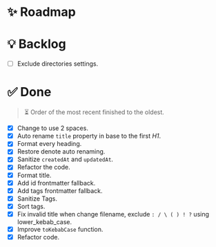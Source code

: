 # ✨ Roadmap

# 💡 Backlog

- [ ] Exclude directories settings.

# ✅ Done

> ⏳ Order of the most recent finished to the oldest.

- [x] Change to use 2 spaces.
- [x] Auto rename `title` property in base to the first _H1_.
- [x] Format every heading.
- [x] Restore denote auto renaming.
- [x] Sanitize `createdAt` and `updatedAt`.
- [x] Refactor the code.
- [x] Format title.
- [x] Add id frontmatter fallback.
- [x] Add tags frontmatter fallback.
- [x] Sanitize Tags.
- [x] Sort tags.
- [x] Fix invalid title when change filename, exclude `: / \ ( ) ! ?` using
      lower_kebab_case.
- [x] Improve `toKebabCase` function.
- [x] Refactor code.

